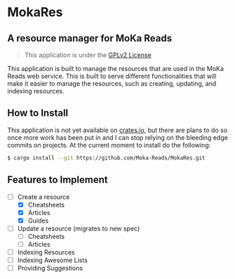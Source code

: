 # MokaRes 
## A resource manager for MoKa Reads

> This application is under the [GPLv2 License](LICENSE.md)

This application is built to manage the resources that are used in the MoKa Reads web service.
This is built to serve different functionalities that will make it easier to manage the resources, 
such as creating, updating, and indexing resources. 

## How to Install 
This application is not yet available on [crates.io](https://crates.io), but there are plans to do so once more work has been put in 
and I can stop relying on the bleeding edge commits on projects. At the current moment to install do the following: 

```bash
$ cargo install --git https://github.com/Moka-Reads/MokaRes.git 
```

## Features to Implement 
- [ ] Create a resource
  - [X] Cheatsheets
  - [X] Articles 
  - [X] Guides 
- [ ] Update a resource (migrates to new spec)
  - [ ] Cheatsheets
  - [ ] Articles 
- [ ] Indexing Resources 
- [ ] Indexing Awesome Lists 
- [ ] Providing Suggestions
